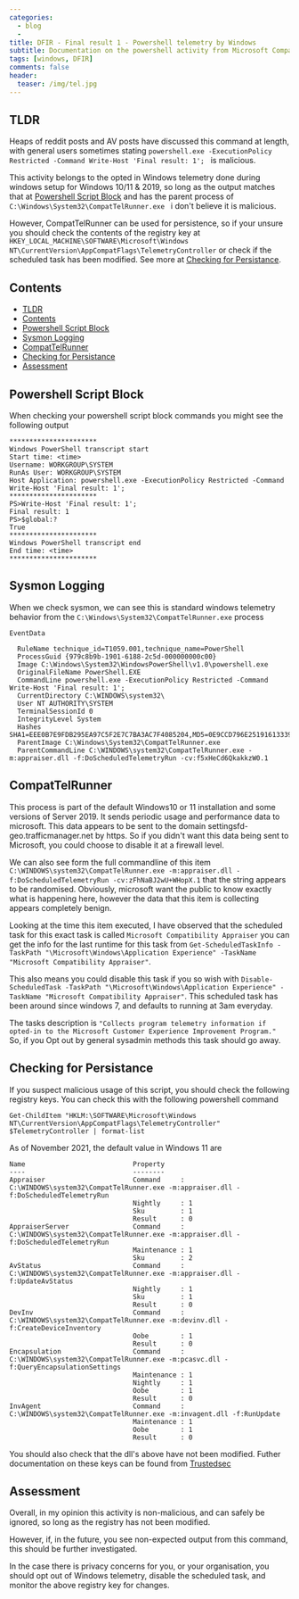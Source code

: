 ```yaml
---
categories:
  - blog
  - 
title: DFIR - Final result 1 - Powershell telemetry by Windows
subtitle: Documentation on the powershell activity from Microsoft Compatibility Appraiser
tags: [windows, DFIR]
comments: false
header:
  teaser: /img/tel.jpg
---
```


## TLDR
Heaps of reddit posts and AV posts have discussed this command at length, with general users sometimes stating `powershell.exe -ExecutionPolicy Restricted -Command Write-Host 'Final result: 1'; ` is malicious.

This activity belongs to the opted in Windows telemetry done during windows setup for Windows 10/11 & 2019, so long as the output matches that at [Powershell Script Block](#powershell-script-block) and has the parent process of `C:\Windows\System32\CompatTelRunner.exe ` i don't believe it is malicious.

However, CompatTelRunner can be used for persistence, so if your unsure you should check the contents of the registry key at `HKEY_LOCAL_MACHINE\SOFTWARE\Microsoft\Windows NT\CurrentVersion\AppCompatFlags\TelemetryController` or check if the scheduled task has been modified. See more at [Checking for Persistance](#checking-for-persistance).

## Contents

- [TLDR](#tldr)
- [Contents](#contents)
- [Powershell Script Block](#powershell-script-block)
- [Sysmon Logging](#sysmon-logging)
- [CompatTelRunner](#compattelrunner)
- [Checking for Persistance](#checking-for-persistance)
- [Assessment](#assessment)
## Powershell Script Block

When checking your powershell script block commands you might see the following output

```
**********************
Windows PowerShell transcript start
Start time: <time>
Username: WORKGROUP\SYSTEM
RunAs User: WORKGROUP\SYSTEM
Host Application: powershell.exe -ExecutionPolicy Restricted -Command Write-Host 'Final result: 1';
**********************
PS>Write-Host 'Final result: 1';
Final result: 1
PS>$global:?
True
**********************
Windows PowerShell transcript end
End time: <time>
**********************
```

## Sysmon Logging

When we check sysmon, we can see this is standard windows telemetry behavior from the `C:\Windows\System32\CompatTelRunner.exe` process

```
EventData 

  RuleName technique_id=T1059.001,technique_name=PowerShell 
  ProcessGuid {979c8b9b-1901-6188-2c5d-000000000c00} 
  Image C:\Windows\System32\WindowsPowerShell\v1.0\powershell.exe 
  OriginalFileName PowerShell.EXE 
  CommandLine powershell.exe -ExecutionPolicy Restricted -Command Write-Host 'Final result: 1'; 
  CurrentDirectory C:\WINDOWS\system32\ 
  User NT AUTHORITY\SYSTEM 
  TerminalSessionId 0 
  IntegrityLevel System 
  Hashes SHA1=EEE0B7E9FDB295EA97C5F2E7C7BA3AC7F4085204,MD5=0E9CCD796E251916133392539572A374,SHA256=C7D4E119149A7150B7101A4BD9FFFBF659FBA76D058F7BF6CC73C99FB36E8221,IMPHASH=BF7A6E7A62C3F5B2E8E069438AC1DD3D 
  ParentImage C:\Windows\System32\CompatTelRunner.exe 
  ParentCommandLine C:\WINDOWS\system32\CompatTelRunner.exe -m:appraiser.dll -f:DoScheduledTelemetryRun -cv:f5xHeCd6QkakkzW0.1 
```

## CompatTelRunner

This process is part of the default Windows10 or 11 installation and some versions of Server 2019. It sends periodic usage and performance data to microsoft. This data appears to be sent to the domain settingsfd-geo.trafficmanager.net by https. So if you didn't want this data being sent to Microsoft, you could choose to disable it at a firewall level.

We can also see form the full commandline of this item `C:\WINDOWS\system32\CompatTelRunner.exe -m:appraiser.dll -f:DoScheduledTelemetryRun -cv:zFhNaBJ2wU+WHopX.1` that the string appears to be randomised. Obviously, microsoft want the public to know exactly what is happening here, however the data that this item is collecting appears completely benign.

Looking at the time this item executed, I have observed that the scheduled task for this exact task is called `Microsoft Compatibility Appraiser` you can get the info for the last runtime for this task from `Get-ScheduledTaskInfo -TaskPath "\Microsoft\Windows\Application Experience" -TaskName "Microsoft Compatibility Appraiser"`. 

This also means you could disable this task if you so wish with `Disable-ScheduledTask -TaskPath "\Microsoft\Windows\Application Experience" -TaskName "Microsoft Compatibility Appraiser"`. This scheduled task has been around since windows 7, and defaults to running at 3am everyday.

The tasks description is `"Collects program telemetry information if opted-in to the Microsoft Customer Experience Improvement Program."` So, if you Opt out by general sysadmin methods this task should go away. 

## Checking for Persistance

If you suspect malicious usage of this script, you should check the following registry keys. You can check this with the following powershell command

```
Get-ChildItem "HKLM:\SOFTWARE\Microsoft\Windows NT\CurrentVersion\AppCompatFlags\TelemetryController"
$TelemetryController | format-list
```

As of November 2021, the default value in Windows 11 are
```
Name                           Property
----                           --------
Appraiser                      Command     : C:\WINDOWS\system32\CompatTelRunner.exe -m:appraiser.dll -f:DoScheduledTelemetryRun
                               Nightly     : 1
                               Sku         : 1
                               Result      : 0
AppraiserServer                Command     : C:\WINDOWS\system32\CompatTelRunner.exe -m:appraiser.dll -f:DoScheduledTelemetryRun
                               Maintenance : 1
                               Sku         : 2
AvStatus                       Command     : C:\WINDOWS\system32\CompatTelRunner.exe -m:appraiser.dll -f:UpdateAvStatus
                               Nightly     : 1
                               Sku         : 1
                               Result      : 0
DevInv                         Command     : C:\WINDOWS\system32\CompatTelRunner.exe -m:devinv.dll -f:CreateDeviceInventory
                               Oobe        : 1
                               Result      : 0
Encapsulation                  Command     : C:\WINDOWS\system32\CompatTelRunner.exe -m:pcasvc.dll -f:QueryEncapsulationSettings
                               Maintenance : 1
                               Nightly     : 1
                               Oobe        : 1
                               Result      : 0
InvAgent                       Command     : C:\WINDOWS\system32\CompatTelRunner.exe -m:invagent.dll -f:RunUpdate
                               Maintenance : 1
                               Oobe        : 1
                               Result      : 0
```

You should also check that the dll's above have not been modified. Futher documentation on these keys can be found from [Trustedsec](https://www.trustedsec.com/blog/abusing-windows-telemetry-for-persistence/?utm_content=131234033&utm_medium=social&utm_source=twitter&hss_channel=tw-403811306)
## Assessment

Overall, in my opinion this activity is non-malicious, and can safely be ignored, so long as the registry has not been modified.

However, if, in the future, you see non-expected output from this command, this should be further investigated. 

In the case there is privacy concerns for you, or your organisation, you should opt out of Windows telemetry, disable the scheduled task, and monitor the above registry key for changes.
